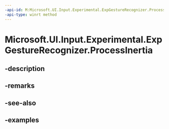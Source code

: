 ```yaml
---
-api-id: M:Microsoft.UI.Input.Experimental.ExpGestureRecognizer.ProcessInertia
-api-type: winrt method
---
```


# Microsoft.UI.Input.Experimental.ExpGestureRecognizer.ProcessInertia

<!--
public void ProcessInertia ();
-->


## -description

## -remarks

## -see-also

## -examples


